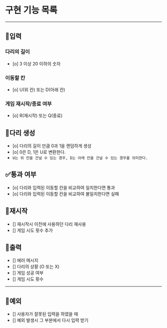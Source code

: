 # 구현 기능 목록

---
## 📝입력

### 다리의 길이
* [o] 3 이상 20 이하의 숫자

### 이동할 칸
* [o] U(위 칸) 또는 D(아래 칸)

### 게임 재시작/종료 여부
* [o] R(재시작) 또는 Q(종료)

## 🦵다리 생성
* [o] 다리의 길이 만큼 0과 1을 랜덤하게 생성
* [o] 0은 D, 1은 U로 변환한다.
* `U는 위 칸을 건널 수 있는 경우, D는 아래 칸을 건널 수 있는 경우를 의미한다.`

## ✅통과 여부
* [o] 다리와 입력된 이동할 칸을 비교하여 일치한다면 통과
* [o] 다리와 입력된 이동할 칸을 비교하여 불일치한다면 실패

## 🔄재시작
* [] 재시작시 이전에 사용하던 다리 재사용
* [] 게임 시도 횟수 추가

## 👣출력
* [] 에러 메시지
* [] 다리의 상황 (O 또는 X)
* [] 게임 성공 여부
* [] 게임 시도 횟수

---

## 🚫예외
* [] 사용자가 잘못된 입력을 하였을 때
* [] 예외 발생시 그 부분에서 다시 입력 받기

